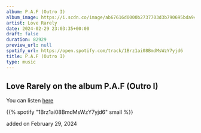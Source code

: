```yaml
---
album: P.A.F (Outro I)
album_image: https://i.scdn.co/image/ab67616d0000b2737703d3b790695bda94ac7b47
artist: Love Rarely
date: 2024-02-29 23:03:35+00:00
draft: false
duration: 82929
preview_url: null
spotify_url: https://open.spotify.com/track/1Brz1ai08BmdMsWzY7yjd6
title: P.A.F (Outro I)
type: music
---
```



## Love Rarely on the album P.A.F (Outro I)

You can listen [here](https://open.spotify.com/track/1Brz1ai08BmdMsWzY7yjd6)

{{% spotify "1Brz1ai08BmdMsWzY7yjd6" small %}}

added on February 29, 2024